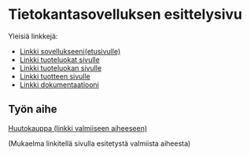 # Tietokantasovelluksen esittelysivu

Yleisiä linkkejä:

* [Linkki sovellukseeni(etusivulle)](http://ensu.users.cs.helsinki.fi/kissaemoji-huutokauppa/)
* [Linkki tuoteluokat sivulle](http://ensu.users.cs.helsinki.fi/kissaemoji-huutokauppa/tuoteluokat)
* [Linkki tuoteluokan sivulle](http://ensu.users.cs.helsinki.fi/kissaemoji-huutokauppa/tuoteluokka)
* [Linkki tuotteen sivulle](http://ensu.users.cs.helsinki.fi/kissaemoji-huutokauppa/tuote)
* [Linkki dokumentaatiooni](https://github.com/EnsioS/Tsoha-Bootstrap/blob/master/doc/dokumentaatio.pdf)

## Työn aihe

[Huutokauppa (linkki valmiiseen aiheeseen)](http://advancedkittenry.github.io/suunnittelu_ja_tyoymparisto/aiheet/Huutokauppa.html) 

(Mukaelma linkitellä sivulla esitetystä valmiista aiheesta)
